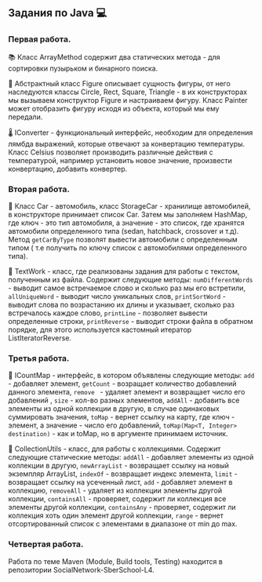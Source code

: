 ## Задания по Java :computer:

### Первая работа. 
:books: Класс ArrayMethod содержит два статических метода - для сортировки пузырьком и бинарного поиска.

:triangular_ruler: Абстрактный класс Figure описывает сущность фигуры, от него наследуются классы
Circle, Rect, Square, Triangle - в их конструкторах мы вызываем конструктор Figure и настраиваем фигуру.
Класс Painter может отобразить фигуру исходя из объекта, который мы ему передали.

:thermometer: IConverter - функциональный интерфейс, необходим для определения лямбда выражений, которые отвечают за конвертацию температуры. Класс Celsius позволяет производить различные действия с температурой, например установить новое значение, произвести конвертацию, добавить конвертер.

### Вторая работа.

:car: Класс Car - автомобиль, класс StorageCar - хранилище автомобилей, в конструкторе принимает
список Car. Затем мы заполняем HashMap, где ключ - это тип автомобиля, а значение - это список,
где хранятся автомобили определенного типа (sedan, hatchback, crossover и т.д). Метод `getCarByType`
позволят вывести автомобили с определенным типом ( т.е получить по ключу список с автомобилями определенного типа).

:page_with_curl: TextWork - класс, где реализованы задания для работы с текстом, полученным из файла.
Содержит следующие методы: `numDifferentWords` - выводит самое встречаемое слово и сколько раз
мы его встретили, `allUniqueWord` - выводит число уникальных слов, `printSortWord` - выводит 
слова по возрастанию их длины и указывает, сколько раз встречалось каждое слово, `printLine` -
позволяет вывести определенные строки, `printReverse` - выводит строки файла в обратном порядке,
для этого используется кастомный итератор ListIteratorReverse.

### Третья работа.

:book: ICountMap - интерфейс, в котором объявлены следующие методы: `add` - добавляет элемент, 
`getCount` - возращает количество добавлений данного элемента, `remove ` - удаляет элемент и возвращает число его добавлений , 
`size` - кол-во разных элементов, `addAll` - добавить все элементы из одной коллекции в другую, в случае одинаковых суммировать значения, 
`toMap` - вернет ссылку на карту, где ключ - элемент, а значение - число его добавлений, 
`toMap(Map<T, Integer> destination)` - как и toMap, но в аргументе принимаем источник.

:hammer: CollectionUtils - класс, для работы с коллекциями. Содержит следующие статические методы:
`addAll` - добавляет элементы из одной коллекции в другую, `newArrayList` - возвращает ссылку на новый
экземпляр ArrayList, `indexOf` - возвращает индекс элемента, `limit` - возвращает ссылку на
усеченный лист, `add` - добавляет элемент в коллекцию, `removeAll` - удаляет из коллекции элементы
другой коллекции, `containsAll` - проверяет, содержит ли коллекция все элементы другой коллекции,
`containsAny` - проверяет, содержит ли коллекция хоть один элемент другой коллекции,
`range` - вернет отсортированный список с элементами в диапазоне от min до max.

### Четвертая работа.
Работа по теме Maven (Module, Build tools, Testing) находится в репозитории SocialNetwork-SberSchool-L4.
